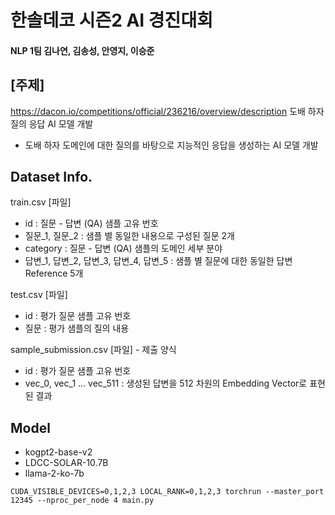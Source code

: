 # 한솔데코 시즌2 AI 경진대회
#### NLP 1팀 김나연, 김송성, 안영지, 이승준
## [주제]
https://dacon.io/competitions/official/236216/overview/description
도배 하자 질의 응답 AI 모델 개발
- 도배 하자 도메인에 대한 질의를 바탕으로 지능적인 응답을 생성하는 AI 모델 개발

## Dataset Info.

train.csv [파일]   
- id : 질문 - 답변 (QA) 샘플 고유 번호  
- 질문_1, 질문_2 : 샘플 별 동일한 내용으로 구성된 질문 2개  
- category : 질문 - 답변 (QA) 샘플의 도메인 세부 분야  
- 답변_1, 답변_2, 답변_3, 답변_4, 답변_5 : 샘플 별 질문에 대한 동일한 답변 Reference 5개   


test.csv [파일]  
- id : 평가 질문 샘플 고유 번호  
- 질문 : 평가 샘플의 질의 내용  


sample_submission.csv [파일] - 제출 양식  
- id : 평가 질문 샘플 고유 번호  
- vec_0, vec_1 ... vec_511 : 생성된 답변을 512 차원의 Embedding Vector로 표현된 결과  


## Model
- kogpt2-base-v2
- LDCC-SOLAR-10.7B
- llama-2-ko-7b

```
CUDA_VISIBLE_DEVICES=0,1,2,3 LOCAL_RANK=0,1,2,3 torchrun --master_port 12345 --nproc_per_node 4 main.py
```
